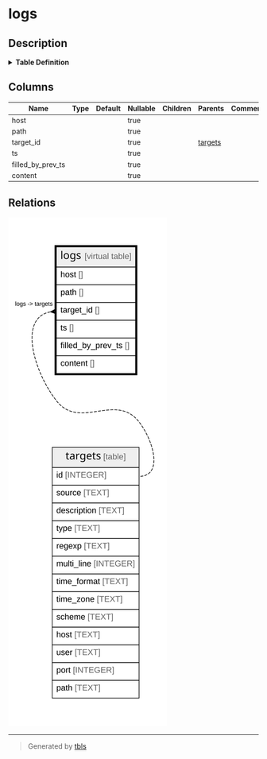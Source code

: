 # logs

## Description

<details>
<summary><strong>Table Definition</strong></summary>

```sql
CREATE VIRTUAL TABLE logs USING FTS4(host, path, target_id INTEGER, ts INTEGER, filled_by_prev_ts INTEGER, content)
```

</details>

## Columns

| Name              | Type | Default | Nullable | Children | Parents               | Comment |
| ----------------- | ---- | ------- | -------- | -------- | --------------------- | ------- |
| host              |      |         | true     |          |                       |         |
| path              |      |         | true     |          |                       |         |
| target_id         |      |         | true     |          | [targets](targets.md) |         |
| ts                |      |         | true     |          |                       |         |
| filled_by_prev_ts |      |         | true     |          |                       |         |
| content           |      |         | true     |          |                       |         |

## Relations

![er](logs.svg)

---

> Generated by [tbls](https://github.com/k1LoW/tbls)
